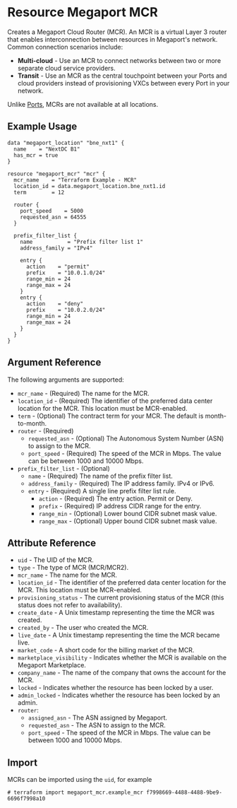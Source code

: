 # Resource Megaport MCR
Creates a Megaport Cloud Router (MCR). An MCR is a virtual Layer 3 router that enables interconnection between resources in Megaport's network. Common connection scenarios include:

 - **Multi-cloud** - Use an MCR to connect networks between two or more separate cloud service providers.
 - **Transit** - Use an MCR as the central touchpoint between your Ports and cloud providers instead of provisioning VXCs between every Port in your network.

Unlike [Ports](Resource_megaport_port), MCRs are not available at all locations.

## Example Usage
```
data "megaport_location" "bne_nxt1" {
  name    = "NextDC B1"
  has_mcr = true
}

resource "megaport_mcr" "mcr" {
  mcr_name    = "Terraform Example - MCR"
  location_id = data.megaport_location.bne_nxt1.id
  term        = 12

  router {
    port_speed    = 5000
    requested_asn = 64555
  }

  prefix_filter_list {
    name           = "Prefix filter list 1"
    address_family = "IPv4"

    entry {
      action    = "permit"
      prefix    = "10.0.1.0/24"
      range_min = 24
      range_max = 24
    }
    entry {
      action    = "deny"
      prefix    = "10.0.2.0/24"
      range_min = 24
      range_max = 24
    }
  }
}
```

## Argument Reference
The following arguments are supported:
- `mcr_name` - (Required) The name for the MCR.
- `location_id` - (Required) The identifier of the preferred data center location for the MCR. This location must be MCR-enabled.
- `term` - (Optional) The contract term for your MCR. The default is month-to-month.
- `router` - (Required)
    - `requested_asn` - (Optional) The Autonomous System Number (ASN) to assign to the MCR.
    - `port_speed` - (Required) The speed of the MCR in Mbps. The value can be between 1000 and 10000 Mbps.
- `prefix_filter_list` - (Optional)
    - `name` - (Required) The name of the prefix filter list.
    - `address_family` - (Required) The IP address family. IPv4 or IPv6.
    - `entry` - (Required) A single line prefix filter list rule.
        - `action` - (Required) The entry action. Permit or Deny.
        - `prefix` - (Required) IP address CIDR range for the entry.
        - `range_min` - (Optional) Lower bound CIDR subnet mask value.
        - `range_max` - (Optional) Upper bound CIDR subnet mask value.
    
## Attribute Reference

- `uid` - The UID of the MCR.
- `type` - The type of MCR (MCR/MCR2).
- `mcr_name` - The name for the MCR.
- `location_id` - The identifier of the preferred data center location for the MCR. This location must be MCR-enabled.
- `provisioning_status` - The current provisioning status of the MCR (this status does not refer to availability).
- `create_date` - A Unix timestamp representing the time the MCR was created.
- `created_by` - The user who created the MCR.
- `live_date` - A Unix timestamp representing the time the MCR became live.
- `market_code` - A short code for the billing market of the MCR.
- `marketplace_visibility` - Indicates whether the MCR is available on the Megaport Marketplace.
- `company_name` - The name of the company that owns the account for the MCR.
- `locked` - Indicates whether the resource has been locked by a user.
- `admin_locked` - Indicates whether the resource has been locked by an admin.
- `router`:
    - `assigned_asn` - The ASN assigned by Megaport.
    - `requested_asn` - The ASN to assign to the MCR.
    - `port_speed` - The speed of the MCR in Mbps. The value can be between 1000 and 10000 Mbps.

## Import
MCRs can be imported using the `uid`, for example
 ```shell script
# terraform import megaport_mcr.example_mcr f7998669-4488-4488-9be9-6696f7998a10
```
